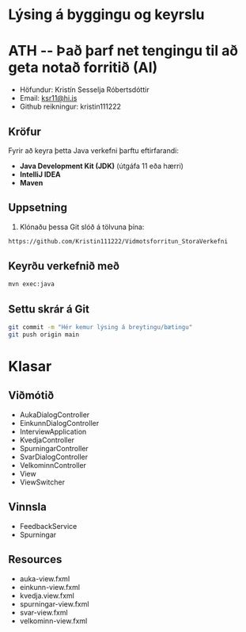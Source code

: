 # Lýsing á byggingu og keyrslu
# ATH -- Það þarf net tengingu til að geta notað forritið (AI)

- Höfundur: Kristín Sesselja Róbertsdóttir
- Email: ksr11@hi.is
- Github reikningur: kristin111222

## Kröfur

Fyrir að keyra þetta Java verkefni þarftu eftirfarandi:

- **Java Development Kit (JDK)** (útgáfa 11 eða hærri)
- **IntelliJ IDEA** 
- **Maven**

## Uppsetning

1. Klónaðu þessa Git slóð á tölvuna þína:

```bash
https://github.com/Kristin111222/Vidmotsforritun_StoraVerkefni
```

## Keyrðu verkefnið með

```bash
mvn exec:java
```

## Settu skrár á Git

```bash
git commit -m "Hér kemur lýsing á breytingu/bætingu"
git push origin main
```

# Klasar
## Viðmótið
- AukaDialogController
- EinkunnDialogController
- InterviewApplication
- KvedjaController
- SpurningarController
- SvarDialogController
- VelkominnController
- View
- ViewSwitcher

## Vinnsla
- FeedbackService
- Spurningar

## Resources
- auka-view.fxml
- einkunn-view.fxml
- kvedja.view.fxml
- spurningar-view.fxml
- svar-view.fxml
- velkominn-view.fxml

